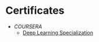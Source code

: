 # Certificates

* *COURSERA*
	* [Deep Learning Specialization](coursera.org/account/accomplishments/specialization/certificate/NH3EJJU3YKWK)

 
